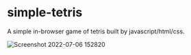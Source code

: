 # simple-tetris
A simple in-browser game of tetris built by javascript/html/css.

![Screenshot 2022-07-06 152820](https://user-images.githubusercontent.com/79663047/177550170-01093aed-acad-414c-b537-4c3f2790fa19.png)
